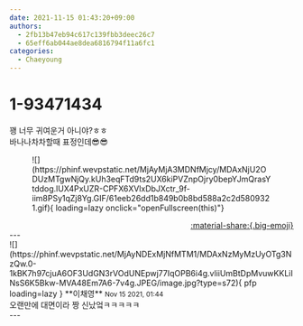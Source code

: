 ```yaml
---
date: 2021-11-15 01:43:20+09:00
authors:
  - 2fb13b47eb94c617c139fbb3deec26c7
  - 65eff6ab044ae8dea6816794f11a6fc1
categories:
  - Chaeyoung
---
```


# 1-93471434

<div class="post-container" markdown="1">
<div class="content-container md-sidebar__scrollwrap" markdown="1">

꽹 너무 귀여운거 아니야?ㅎㅎ <br>바나나차차할때 표정인데😎😎
<figure markdown="1">
![](https://phinf.wevpstatic.net/MjAyMjA3MDNfMjcy/MDAxNjU2ODUzMTgwNjQy.kUh3eqFTd9ts2UX6kiPVZnpOjry0bepYJmQrasYtddog.lUX4PxUZR-CPFX6XVlxDbJXctr_9f-iim8PSy1qZj8Yg.GIF/61eeb26dd1b849b0b8bd588a2c2d5809321.gif){ loading=lazy onclick="openFullscreen(this)"}
</figure>


</div>
</div>

<div style="text-align: right;" markdown="1">
<a href="https://weverse.io/fromis9/fanpost/1-93471434" style="text-align: right;">:material-share:{.big-emoji}</a>
</div>
---

<div class="comments-container md-sidebar__scrollwrap" markdown="1">
<div class="comment" markdown="1">
<div class='id-container' markdown="1">
![](https://phinf.wevpstatic.net/MjAyNDExMjNfMTM1/MDAxNzMyMzUyOTg3NzQw.0-1kBK7h97cjuA6OF3UdGN3rVOdUNEpwj77IqOPB6i4g.vliiUmBtDpMvuwKKLiINsS6K5Bkw-MVA48Em7A6-7v4g.JPEG/image.jpg?type=s72){ pfp loading=lazy }
**<span class="artist">이채영</span>** <small>Nov 15 2021, 01:44</small><br>
</div>
<div class='comment-body' markdown="1">
오랜만에 대면이라 짱 신났엌ㅋㅋㅋㅋㅋ
</div>
</div>
</div>
---
